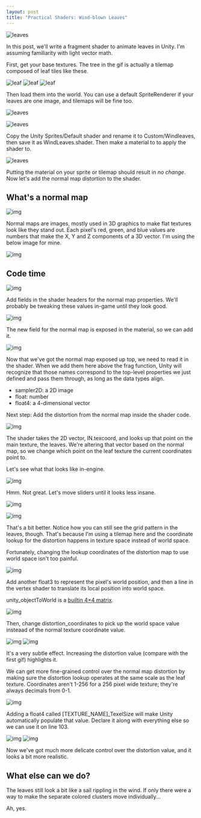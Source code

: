 ```yaml
---
layout: post
title: "Practical Shaders: Wind-blown Leaves"
---
```


![leaves](https://garzaa.github.io/blog/assets/leaves/leaves.gif)

In this post, we'll write a fragment shader to animate leaves in Unity. I'm assuming familiarity with light vector math.

First, get your base textures. The tree in the gif is actually a tilemap composed of leaf tiles like these.

![leaf](https://garzaa.github.io/blog/assets/leaves/leafM4.png)
![leaf](https://garzaa.github.io/blog/assets/leaves/leafm5.png)
![leaf](https://garzaa.github.io/blog/assets/leaves/leafM6.png)

Then load them into the world. You can use a default SpriteRenderer if your leaves are one image, and tilemaps will be fine too.

![leaves](https://garzaa.github.io/blog/assets/leaves/textureInWorld.png)


![leaves](https://garzaa.github.io/blog/assets/leaves/shaderbase.png)

Copy the Unity Sprites/Default shader and rename it to Custom/Windleaves, then save it as WindLeaves.shader.
Then make a material to to apply the shader to.

![leaves](https://garzaa.github.io/blog/assets/leaves/material1.png)

Putting the material on your sprite or tilemap should result in _no change_. Now let's add the normal map distortion to the shader.


## What's a normal map

![img](https://garzaa.github.io/blog/assets/leaves/normal_640.png)

Normal maps are images, mostly used in 3D graphics to make flat textures look like they stand out. 
Each pixel's red, green, and blue values are numbers that make the X, Y and Z components of a 3D vector. 
I'm using the below image for mine.

![img](https://garzaa.github.io/blog/assets/leaves/normalmap.png)


## Code time
![img](https://garzaa.github.io/blog/assets/leaves/shader_headers.png)


Add fields in the shader headers for the normal map properties. We'll probably be tweaking these values in-game until they look good.

![img](https://garzaa.github.io/blog/assets/leaves/material2.png)

The new field for the normal map is exposed in the material, so we can add it.

![img](https://garzaa.github.io/blog/assets/leaves/shaderfields.png)

Now that we've got the normal map exposed up top, we need to read it in the shader. 
When we add them here above the frag function, Unity will recognize that those names correspond to the top-level properties we just defined and pass them through,
    as long as the data types align.
- sampler2D: a 2D image
- float: number
- float4: a 4-dimensional vector

Next step: Add the distortion from the normal map inside the shader code. 

![img](https://garzaa.github.io/blog/assets/leaves/frag1.png)

The shader takes the 2D vector, IN.texcoord, and looks up that point on the main texture, the leaves. We're altering that vector based on the normal map, so we change which point on the leaf texture the current coordinates point to.

Let's see what that looks like in-engine.

![img](https://garzaa.github.io/blog/assets/leaves/shader1.gif)

Hmm. Not great. Let's move sliders until it looks less insane.

![img](https://garzaa.github.io/blog/assets/leaves/shader2.gif)

![img](https://garzaa.github.io/blog/assets/leaves/material3.png)

That's a bit better. Notice how you can still see the grid pattern in the leaves, though. 
That's because I'm using a tilemap here and the coordinate lookup for the distortion happens in texture space instead of world space. 

Fortunately, changing the lookup coordinates of the distortion map to use world space isn't too painful.

![img](https://garzaa.github.io/blog/assets/leaves/v2f1.png)

Add another float3 to represent the pixel's world position, and then a line in the vertex shader to translate its local position into world space.

unity_objectToWorld is a [builtin 4×4 matrix](https://docs.unity3d.com/Manual/SL-UnityShaderVariables.html). 

![img](https://garzaa.github.io/blog/assets/leaves/frag2.png)

Then, change distortion_coordinates to pick up the world space value insteaad of the normal texture coordinate value.

![img](https://garzaa.github.io/blog/assets/leaves/shader3.gif)
![img](https://garzaa.github.io/blog/assets/leaves/shader4.gif)

It's a very subtle effect. Increasing the distortion value (compare with the first gif) highlights it.

We can get more fine-grained control over the normal map distortion by making sure the distortion lookup operates at the same scale as the leaf texture. Coordinates aren't 1-256 for a 256 pixel wide texture; they're always decimals from 0-1.

![img](https://garzaa.github.io/blog/assets/leaves/frag3.png)

Adding a float4 called \[TEXTURE_NAME]_TexelSize will make Unity automatically populate that value. Declare it along with everything else so we can use it on line 103.

![img](https://garzaa.github.io/blog/assets/leaves/shader4.gif)
![img](https://garzaa.github.io/blog/assets/leaves/material5.gif)

Now we've got much more delicate control over the distortion value, and it looks a bit more realistic.

## What else can we do?

The leaves still look a bit like a sail rippling in the wind. If only there were a way to make the separate colored clusters move individually...

Ah, yes.
